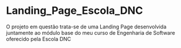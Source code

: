 # Landing_Page_Escola_DNC
O projeto em questão trata-se de uma Landing Page desenvolvida juntamente ao módulo base do meu curso de Engenharia de Software oferecido pela Escola DNC
